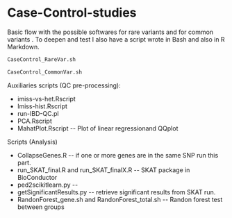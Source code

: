 # Case-Control-studies

Basic flow with the possible softwares for rare variants and for common variants . To deepen and test I also have a script wrote in Bash and also in R Markdown.

```bash
CaseControl_RareVar.sh
```

```bash
CaseControl_CommonVar.sh
```

Auxiliaries scripts (QC pre-processing):
- imiss-vs-het.Rscript
- lmiss-hist.Rscript
- run-IBD-QC.pl
- PCA.Rscript
- MahatPlot.Rscript -- Plot of linear regressionand QQplot
  
Scripts (Analysis)
- CollapseGenes.R -- if one or more genes are in the same SNP run this part.
- run_SKAT_final.R and run_SKAT_finalX.R -- SKAT package in BioConductor
- ped2scikitlearn.py  -- 
- getSignificantResults.py -- retrieve significant results from SKAT run.
- RandonForest_gene.sh and RandonForest_total.sh -- Randon forest test between groups


